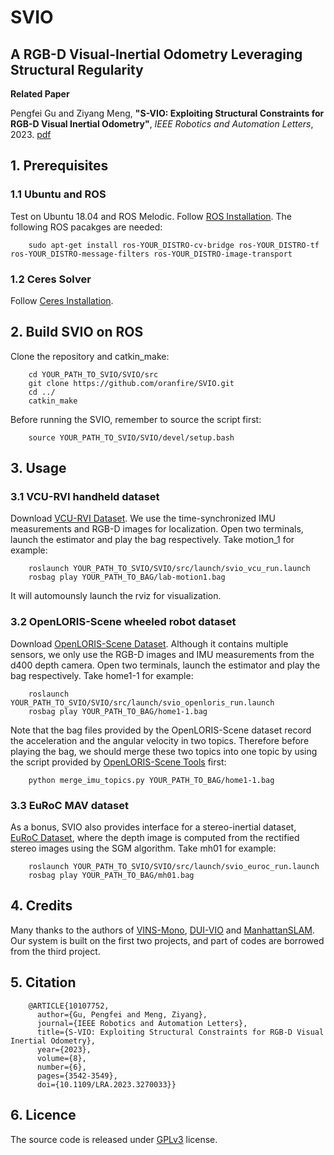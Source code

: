 # SVIO
## A RGB-D Visual-Inertial Odometry Leveraging Structural Regularity 

**Related Paper**

Pengfei Gu and Ziyang Meng, **"S-VIO: Exploiting Structural Constraints for RGB-D Visual Inertial Odometry"**, *IEEE Robotics and Automation Letters*, 2023. [pdf](https://ieeexplore.ieee.org/document/10107752)

## 1. Prerequisites
### 1.1 **Ubuntu** and **ROS**
Test on Ubuntu 18.04 and ROS Melodic. Follow [ROS Installation](http://wiki.ros.org/ROS/Installation). The following ROS pacakges are needed:
```
    sudo apt-get install ros-YOUR_DISTRO-cv-bridge ros-YOUR_DISTRO-tf ros-YOUR_DISTRO-message-filters ros-YOUR_DISTRO-image-transport
```

### 1.2 **Ceres Solver**
Follow [Ceres Installation](http://ceres-solver.org/installation.html).

## 2. Build SVIO on ROS
Clone the repository and catkin_make:
```
    cd YOUR_PATH_TO_SVIO/SVIO/src
    git clone https://github.com/oranfire/SVIO.git
    cd ../
    catkin_make
```
Before running the SVIO, remember to source the script first:
```
    source YOUR_PATH_TO_SVIO/SVIO/devel/setup.bash
```

## 3. Usage
### 3.1 VCU-RVI handheld dataset 
Download [VCU-RVI Dataset](https://github.com/rising-turtle/VCU_RVI_Benchmark). We use the time-synchronized IMU measurements and RGB-D images for localization. Open two terminals, launch the estimator and play the bag respectively. Take motion_1 for example: 
```
    roslaunch YOUR_PATH_TO_SVIO/SVIO/src/launch/svio_vcu_run.launch
    rosbag play YOUR_PATH_TO_BAG/lab-motion1.bag
```
It will automounsly launch the rviz for visualization.

### 3.2 OpenLORIS-Scene wheeled robot dataset
Download [OpenLORIS-Scene Dataset](https://lifelong-robotic-vision.github.io/dataset/scene). Although it contains multiple sensors, we only use the RGB-D images and IMU measurements from the d400 depth camera. Open two terminals, launch the estimator and play the bag respectively. Take home1-1 for example: 
```
    roslaunch YOUR_PATH_TO_SVIO/SVIO/src/launch/svio_openloris_run.launch
    rosbag play YOUR_PATH_TO_BAG/home1-1.bag
```
Note that the bag files provided by the OpenLORIS-Scene dataset record the acceleration and the angular velocity in two topics. Therefore before playing the bag, we should merge these two topics into one topic by using the script provided by [OpenLORIS-Scene Tools](https://github.com/lifelong-robotic-vision/openloris-scene-tools) first:
```
    python merge_imu_topics.py YOUR_PATH_TO_BAG/home1-1.bag
```  

### 3.3 EuRoC MAV dataset
As a bonus, SVIO also provides interface for a stereo-inertial dataset, [EuRoC Dataset](https://projects.asl.ethz.ch/datasets/doku.php?id=kmavvisualinertialdatasets), where the depth image is computed from the rectified stereo images using the SGM algorithm. Take mh01 for example:
```
    roslaunch YOUR_PATH_TO_SVIO/SVIO/src/launch/svio_euroc_run.launch
    rosbag play YOUR_PATH_TO_BAG/mh01.bag
```

## 4. Credits
Many thanks to the authors of [VINS-Mono](https://github.com/HKUST-Aerial-Robotics/VINS-Mono), [DUI-VIO](https://github.com/rising-turtle/DUI_VIO) and [ManhattanSLAM](https://github.com/razayunus/ManhattanSLAM). Our system is built on the first two projects, and part of codes are borrowed from the third project.

## 5. Citation
```
    @ARTICLE{10107752,
      author={Gu, Pengfei and Meng, Ziyang},
      journal={IEEE Robotics and Automation Letters}, 
      title={S-VIO: Exploiting Structural Constraints for RGB-D Visual Inertial Odometry}, 
      year={2023},
      volume={8},
      number={6},
      pages={3542-3549},
      doi={10.1109/LRA.2023.3270033}}
```

## 6. Licence
The source code is released under [GPLv3](http://www.gnu.org/licenses/) license.